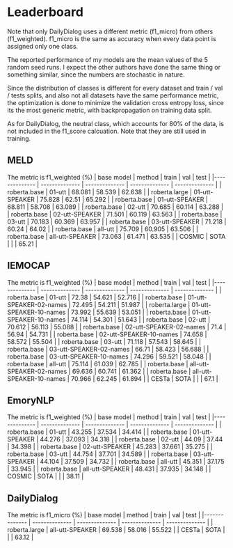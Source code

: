 # Leaderboard
Note that only DailyDialog uses a different metric (f1_micro) from others (f1_weighted). f1_micro is the same as accuracy when every data point is assigned only one class.

The reported performance of my models are the mean values of the 5 random seed runs. I expect the other authors have done the same thing or something similar, since the numbers are stochastic in nature.

Since the distribution of classes is different for every dataset and train / val / tests splits, and also not all datasets have the same performance metric, the optimization is done to minimize the validation cross entropy loss, since its the most generic metric, with backpropagation on training data split.

As for DailyDialog, the neutral class, which accounts for 80% of the data, is not included in the f1_score calcuation. Note that they are still used in training.

## MELD 
The metric is f1_weighted (%)
|  base model | method | train | val | test |
|-------------- | -------------- | -------------- | -------------- | -------------- | 
| roberta.base | 01-utt | 68.081 | 58.539 | 62.638 | 
| roberta.large | 01-utt-SPEAKER | 75.828 | 62.51 | 65.292 | 
| roberta.base | 01-utt-SPEAKER | 68.811 | 58.708 | 63.089 | 
| roberta.base | 02-utt | 70.685 | 60.114 | 63.288 | 
| roberta.base | 02-utt-SPEAKER | 71.501 | 60.119 | 63.563 | 
| roberta.base | 03-utt | 70.183 | 60.369 | 63.957 | 
| roberta.base | 03-utt-SPEAKER | 71.218 | 60.24 | 64.02 | 
| roberta.base | all-utt | 75.709 | 60.905 | 63.506 | 
| roberta.base | all-utt-SPEAKER | 73.063 | 61.471 | 63.535 | 
| COSMIC | SOTA |   |   | 65.21 |
## IEMOCAP 
The metric is f1_weighted (%)
|  base model | method | train | val | test |
|-------------- | -------------- | -------------- | -------------- | -------------- | 
| roberta.base | 01-utt | 72.38 | 54.621 | 52.716 | 
| roberta.base | 01-utt-SPEAKER-02-names | 72.495 | 54.211 | 51.987 | 
| roberta.large | 01-utt-SPEAKER-10-names | 73.992 | 55.639 | 53.051 | 
| roberta.base | 01-utt-SPEAKER-10-names | 74.114 | 54.301 | 51.643 | 
| roberta.base | 02-utt | 70.612 | 56.113 | 55.088 | 
| roberta.base | 02-utt-SPEAKER-02-names | 71.4 | 56.94 | 54.731 | 
| roberta.base | 02-utt-SPEAKER-10-names | 74.658 | 58.572 | 55.504 | 
| roberta.base | 03-utt | 71.118 | 57.543 | 58.645 | 
| roberta.base | 03-utt-SPEAKER-02-names | 66.71 | 58.423 | 56.688 | 
| roberta.base | 03-utt-SPEAKER-10-names | 74.296 | 59.521 | 58.048 | 
| roberta.base | all-utt | 75.114 | 61.039 | 62.785 | 
| roberta.base | all-utt-SPEAKER-02-names | 69.636 | 60.741 | 61.362 | 
| roberta.base | all-utt-SPEAKER-10-names | 70.966 | 62.245 | 61.894 | 
| CESTa | SOTA |   |   | 67.1 |
## EmoryNLP 
The metric is f1_weighted (%)
|  base model | method | train | val | test |
|-------------- | -------------- | -------------- | -------------- | -------------- | 
| roberta.base | 01-utt | 43.255 | 37.534 | 34.414 | 
| roberta.base | 01-utt-SPEAKER | 44.276 | 37.093 | 34.318 | 
| roberta.base | 02-utt | 44.09 | 37.44 | 34.398 | 
| roberta.base | 02-utt-SPEAKER | 45.283 | 37.661 | 35.275 | 
| roberta.base | 03-utt | 44.754 | 37.701 | 34.589 | 
| roberta.base | 03-utt-SPEAKER | 44.104 | 37.509 | 34.732 | 
| roberta.base | all-utt | 45.351 | 37.175 | 33.945 | 
| roberta.base | all-utt-SPEAKER | 48.431 | 37.935 | 34.148 | 
| COSMIC | SOTA |   |   | 38.11 |
## DailyDialog 
The metric is f1_micro (%)
|  base model | method | train | val | test |
|-------------- | -------------- | -------------- | -------------- | -------------- | 
| roberta.large | all-utt-SPEAKER | 69.538 | 58.016 | 55.522 | 
| CESTa | SOTA |   |   | 63.12 |
